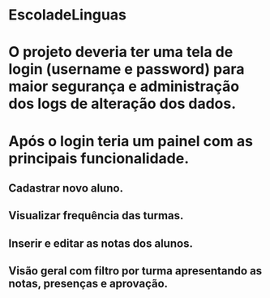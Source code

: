 # EscoladeLinguas

# O projeto deveria ter uma tela de login (username e password) para maior segurança e administração dos logs de alteração dos dados.
# Após o login teria um painel com as principais funcionalidade.
## Cadastrar novo aluno.
## Visualizar frequência das turmas.
## Inserir e editar as notas dos alunos.
## Visão geral com filtro por turma apresentando as notas, presenças e aprovação.
